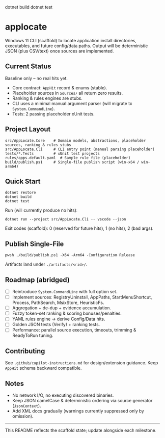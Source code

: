 dotnet build
dotnet test
# applocate

Windows 11 CLI (scaffold) to locate application install directories, executables, and future config/data paths. Output will be deterministic JSON (plus CSV/text) once sources are implemented.

## Current Status
Baseline only – no real hits yet.
- Core contract: `AppHit` record & enums (stable).
- Placeholder sources in `Sources/` all return zero results.
- Ranking & rules engines are stubs.
- CLI uses a minimal manual argument parser (will migrate to `System.CommandLine`).
- Tests: 2 passing placeholder xUnit tests.

## Project Layout
```
src/AppLocate.Core    # Domain models, abstractions, placeholder sources, ranking & rules stubs
src/AppLocate.Cli     # CLI entry point (manual parsing placeholder)
tests/*.Tests         # xUnit test projects
rules/apps.default.yaml  # Sample rule file (placeholder)
build/publish.ps1     # Single-file publish script (win-x64 / win-arm64)
```

## Quick Start
```pwsh
dotnet restore
dotnet build
dotnet test
```

Run (will currently produce no hits):
```pwsh
dotnet run --project src/AppLocate.Cli -- vscode --json
```
Exit codes (scaffold): 0 (reserved for future hits), 1 (no hits), 2 (bad args).

## Publish Single-File
```pwsh
pwsh ./build/publish.ps1 -X64 -Arm64 -Configuration Release
```
Artifacts land under `./artifacts/<rid>/`.

## Roadmap (abridged)
- [ ] Reintroduce `System.CommandLine` with full option set.
- [ ] Implement sources: RegistryUninstall, AppPaths, StartMenuShortcut, Process, PathSearch, MsixStore, HeuristicFs.
- [ ] Aggregation + de-dup + evidence accumulation.
- [ ] Fuzzy token-set ranking & scoring bonuses/penalties.
- [ ] YAML rules engine → derive Config/Data hits.
- [ ] Golden JSON tests (Verify) + ranking tests.
- [ ] Performance: parallel source execution, timeouts, trimming & ReadyToRun tuning.

## Contributing
See `.github/copilot-instructions.md` for design/extension guidance. Keep `AppHit` schema backward compatible.

## Notes
- No network I/O, no executing discovered binaries.
- Keep JSON camelCase & deterministic ordering via source generator (`JsonContext`).
- Add XML docs gradually (warnings currently suppressed only by omission).

---
This README reflects the scaffold state; update alongside each milestone.

